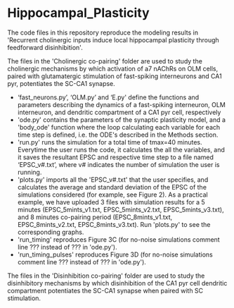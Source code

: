 # Hippocampal_Plasticity

The code files in this repository reproduce the modeling results in 'Recurrent cholinergic inputs induce local hippocampal plasticity through feedforward disinhibition'.

The files in the 'Cholinergic co-pairing' folder are used to study the cholinergic mechanisms by which activation of a7 nAChRs on OLM cells, paired with glutamatergic stimulation of fast-spiking interneurons and CA1 pyr, potentiates the SC-CA1 synapse. 
- ‘fast_neurons.py’, ‘OLM.py’ and ‘E.py' define the functions and parameters describing the dynamics of a fast-spiking interneuron, OLM interneuron, and dendritic compartment of a CA1 pyr cell, respectively
- 'ode.py' contains the parameters of the synaptic plasticity model, and a 'body_ode' function where the loop calculating each variable for each time step is defined, i.e. the ODE's described in the Methods section.
- 'run.py' runs the simulation for a total time of tmax=40 minutes. Everytime the user runs the code, it calculates the all the variables, and it saves the resultant EPSC and respective time step to a file named ‘EPSC_v#.txt’, where v# indicates the number of simulation the user is running.
- 'plots.py' imports all the 'EPSC_v#.txt' that the user specifies, and calculates the average and standard deviation of the EPSC of the simulations considered (for example, see Figure 2). As a practical example, we have uploaded 3 files with simulation results for a 5 minutes (EPSC_5mints_v1.txt, EPSC_5mints_v2.txt, EPSC_5mints_v3.txt), and 8 minutes co-pairing period (EPSC_8mints_v1.txt, EPSC_8mints_v2.txt, EPSC_8mints_v3.txt). Run 'plots.py' to see the corresponding graphs.
- 'run_timing' reproduces Figure 3C (for no-noise simulations comment line ??? instead of ??? in 'ode.py').
- 'run_timing_pulses' reproduces Figure 3D (for no-noise simulations comment line ??? instead of ??? in 'ode.py').

The files in the 'Disinhibition co-pairing' folder are used to study the disinhibitory mechanisms by which disinhibition of the CA1 pyr cell dendritic compartment potentiates the SC-CA1 synapse when paired with SC stimulation.
